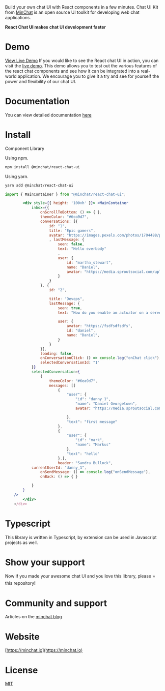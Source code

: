 Build your own chat UI with React components in a few minutes. Chat UI Kit from [MinChat](https://minchat.io) is an open source UI toolkit for developing web chat applications.

**React Chat UI makes chat UI development faster**

# Demo

[View Live Demo](https://minchat.io/demo)
If you would like to see the React chat UI in action, you can visit the [live demo](https://minchat.io/demo). 
This demo allows you to test out the various features of the react chat components and see how it can be 
integrated into a real-world application. We encourage you to give it a try and see for yourself the power 
and flexibility of our chat UI. 

# Documentation
You can view detailed documentation [here](https://react.minchat.io)

# Install

Component Library

Using npm.
```bash
npm install @minchat/react-chat-ui
```

Using yarn.
```bash
yarn add @minchat/react-chat-ui
```


```jsx
import { MainContainer } from "@minchat/react-chat-ui";

        <div style={{ height: '100vh' }}> <MainContainer
            inbox={{
                onScrollToBottom: () => { },
                themeColor: "#6ea9d7",
                conversations: [{
                    id: "1",
                    title: "Epic gamers",
                    avatar: "https://images.pexels.com/photos/1704488/pexels-photo-1704488.jpeg?cs=srgb&dl=pexels-suliman-sallehi-1704488.jpg&fm=jpg"
                    , lastMessage: {
                        seen: false,
                        text: "Hello everbody"
                        ,
                        user: {
                            id: "martha_stewart",
                            name: "Daniel",
                            avatar: "https://media.sproutsocial.com/uploads/2022/06/profile-picture.jpeg"
                        }
                    }
                }, {
                    id: "2",

                    title: "Devops",
                    lastMessage: {
                        seen: true,
                        text: "How do you enable an actuator on a servo motor of a hardware and design laboratory experiment in the city,an actuator on a servo motor of a hardware and design laboratory experiment in the city",

                        user: {
                            avatar: "https://fsdfsdfsdfs",
                            id: "daniel",
                            name: "Daniel",
                        }
                    }
                }],
                loading: false,
                onConversationClick: () => console.log("onChat click"),
                selectedConversationId: "1"
            }}
            selectedConversation={
                {
                    themeColor: "#6ea9d7",
                    messages: [[
                        {
                            "user": {
                                "id": "danny_1",
                                "name": "Daniel Georgetown",
                                avatar: "https://media.sproutsocial.com/uploads/2022/06/profile-picture.jpeg"

                            },
                            "text": "first message"
                        },
                        {
                            "user": {
                                "id": "mark",
                                "name": "Markus"
                            },
                            "text": "hello"
                        },],
                        header: "Sandra Bullock",
            currentUserId: "danny_1",
                onSendMessage: () => console.log("onSendMessage"),
                onBack: () => { }

            }
        }
    />
        </div>
    </div>
```

# Typescript

This library is written in Typescript, by extension can be used in Javascript projects as well.

# Show your support
Now if you made your awesome chat UI and you love this library, please ⭐ this repository!

# Community and support

Articles on the [minchat blog](https://minchat.io/blog)

# Website

[https://minchat.io](https://minchat.io)

# License

[MIT](https://github.com/MinChatHQ/react-chat-ui/blob/master/LICENSE)
